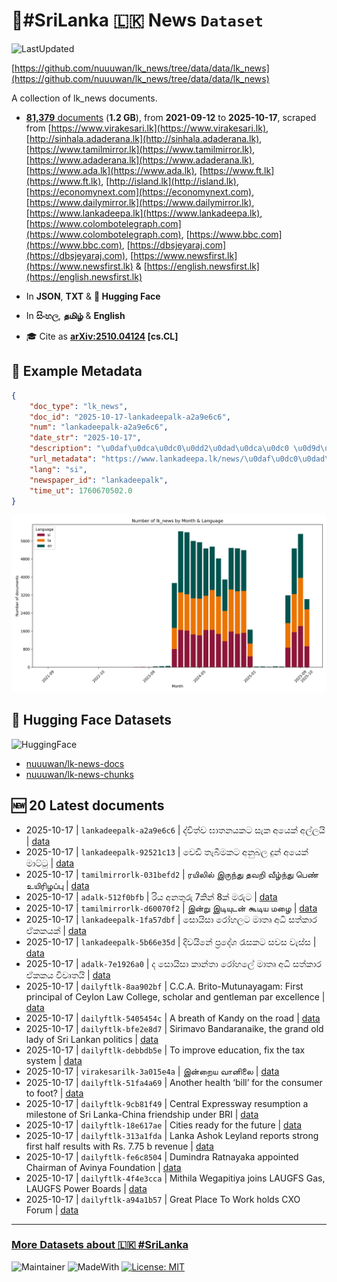 # 📄#SriLanka 🇱🇰 News `Dataset`

![LastUpdated](https://img.shields.io/badge/last_updated-2025--10--17_09:00:45-green)

[https://github.com/nuuuwan/lk_news/tree/data/data/lk_news](https://github.com/nuuuwan/lk_news/tree/data/data/lk_news)

A collection of lk_news documents.

- [**81,379** documents](https://github.com/nuuuwan/lk_news/tree/data/data/lk_news) (**1.2 GB**), from **2021-09-12** to **2025-10-17**, scraped from [https://www.virakesari.lk](https://www.virakesari.lk), [http://sinhala.adaderana.lk](http://sinhala.adaderana.lk), [https://www.tamilmirror.lk](https://www.tamilmirror.lk), [https://www.adaderana.lk](https://www.adaderana.lk), [https://www.ada.lk](https://www.ada.lk), [https://www.ft.lk](https://www.ft.lk), [http://island.lk](http://island.lk), [https://economynext.com](https://economynext.com), [https://www.dailymirror.lk](https://www.dailymirror.lk), [https://www.lankadeepa.lk](https://www.lankadeepa.lk), [https://www.colombotelegraph.com](https://www.colombotelegraph.com), [https://www.bbc.com](https://www.bbc.com), [https://dbsjeyaraj.com](https://dbsjeyaraj.com), [https://www.newsfirst.lk](https://www.newsfirst.lk) & [https://english.newsfirst.lk](https://english.newsfirst.lk)

- In **JSON**, **TXT** & **🤗 Hugging Face**

- In **සිංහල**, **தமிழ்** & **English**

- 🎓 Cite as **[arXiv:2510.04124](https://arxiv.org/abs/2510.04124) [cs.CL]**

## 📝 Example Metadata

```json
{
    "doc_type": "lk_news",
    "doc_id": "2025-10-17-lankadeepalk-a2a9e6c6",
    "num": "lankadeepalk-a2a9e6c6",
    "date_str": "2025-10-17",
    "description": "\u0daf\u0dca\u0dc0\u0dd2\u0dad\u0dca\u0dc0 \u0d9d\u0dcf\u0dad\u0db1\u0dba\u0d9a\u0da7 \u0dc3\u0dd0\u0d9a \u0d85\u0dba\u0dd9\u0d9a\u0dca \u0d85\u0dbd\u0dca\u0dbd\u0dba\u0dd2",
    "url_metadata": "https://www.lankadeepa.lk/news/\u0daf\u0dc0\u0dad\u0dc0-\u0d9d\u0dad\u0db1\u0dba\u0d9a\u0da7-\u0dc3\u0d9a-\u0d85\u0dba\u0d9a-\u0d85\u0dbd\u0dbd\u0dba/101-681512",
    "lang": "si",
    "newspaper_id": "lankadeepalk",
    "time_ut": 1760670502.0
}
```

![Chart](https://raw.githubusercontent.com/nuuuwan/lk_news/refs/heads/data/data/lk_news/docs_by_month_and_lang.png)

## 🤗 Hugging Face Datasets

![HuggingFace](https://img.shields.io/badge/-HuggingFace-FDEE21?style=for-the-badge&logo=HuggingFace)

- [nuuuwan/lk-news-docs](https://huggingface.co/datasets/nuuuwan/lk-news-docs)
- [nuuuwan/lk-news-chunks](https://huggingface.co/datasets/nuuuwan/lk-news-chunks)

## 🆕 20 Latest documents

- 2025-10-17 | `lankadeepalk-a2a9e6c6` | ද්විත්ව ඝාතනයකට සැක අයෙක් අල්ලයි | [data](https://github.com/nuuuwan/lk_news/tree/data/data/lk_news/2020s/2025/2025-10-17-lankadeepalk-a2a9e6c6)
- 2025-10-17 | `lankadeepalk-92521c13` | වෙඩි තැබීමකට අනුබල දුන් අයෙක් මාට්ටු | [data](https://github.com/nuuuwan/lk_news/tree/data/data/lk_news/2020s/2025/2025-10-17-lankadeepalk-92521c13)
- 2025-10-17 | `tamilmirrorlk-031befd2` | ரயிலில் இருந்து தவறி வீழ்ந்து பெண் உயிரிழப்பு | [data](https://github.com/nuuuwan/lk_news/tree/data/data/lk_news/2020s/2025/2025-10-17-tamilmirrorlk-031befd2)
- 2025-10-17 | `adalk-512f0bfb` | රිය අනතුරු 7කින් 8ක් මරුට | [data](https://github.com/nuuuwan/lk_news/tree/data/data/lk_news/2020s/2025/2025-10-17-adalk-512f0bfb)
- 2025-10-17 | `tamilmirrorlk-d60070f2` | இன்று இடியுடன் கூடிய மழை | [data](https://github.com/nuuuwan/lk_news/tree/data/data/lk_news/2020s/2025/2025-10-17-tamilmirrorlk-d60070f2)
- 2025-10-17 | `lankadeepalk-1fa57dbf` | සොයිසා රෝහලට මාතෘ අධි සත්කාර ඒකකයක් | [data](https://github.com/nuuuwan/lk_news/tree/data/data/lk_news/2020s/2025/2025-10-17-lankadeepalk-1fa57dbf)
- 2025-10-17 | `lankadeepalk-5b66e35d` | දිවයිනේ ප්‍රදේශ රැසකට සවස වැස්ස | [data](https://github.com/nuuuwan/lk_news/tree/data/data/lk_news/2020s/2025/2025-10-17-lankadeepalk-5b66e35d)
- 2025-10-17 | `adalk-7e1926a0` | ද සොයිසා කාන්තා රෝහලේ  මාතෘ අධි  සත්කාර ඒකකය විවෘතයි | [data](https://github.com/nuuuwan/lk_news/tree/data/data/lk_news/2020s/2025/2025-10-17-adalk-7e1926a0)
- 2025-10-17 | `dailyftlk-8aa902bf` | C.C.A. Brito-Mutunayagam: First principal of Ceylon Law College, scholar and gentleman par excellence | [data](https://github.com/nuuuwan/lk_news/tree/data/data/lk_news/2020s/2025/2025-10-17-dailyftlk-8aa902bf)
- 2025-10-17 | `dailyftlk-5405454c` | A breath of Kandy on the road | [data](https://github.com/nuuuwan/lk_news/tree/data/data/lk_news/2020s/2025/2025-10-17-dailyftlk-5405454c)
- 2025-10-17 | `dailyftlk-bfe2e8d7` | Sirimavo Bandaranaike, the grand old lady of Sri Lankan politics | [data](https://github.com/nuuuwan/lk_news/tree/data/data/lk_news/2020s/2025/2025-10-17-dailyftlk-bfe2e8d7)
- 2025-10-17 | `dailyftlk-debbdb5e` | To improve education, fix the tax system | [data](https://github.com/nuuuwan/lk_news/tree/data/data/lk_news/2020s/2025/2025-10-17-dailyftlk-debbdb5e)
- 2025-10-17 | `virakesarilk-3a015e4a` | இன்றைய வானிலை | [data](https://github.com/nuuuwan/lk_news/tree/data/data/lk_news/2020s/2025/2025-10-17-virakesarilk-3a015e4a)
- 2025-10-17 | `dailyftlk-51fa4a69` | Another health ‘bill’ for the consumer to foot? | [data](https://github.com/nuuuwan/lk_news/tree/data/data/lk_news/2020s/2025/2025-10-17-dailyftlk-51fa4a69)
- 2025-10-17 | `dailyftlk-9cb81f49` | Central Expressway resumption a milestone of Sri Lanka-China friendship under BRI | [data](https://github.com/nuuuwan/lk_news/tree/data/data/lk_news/2020s/2025/2025-10-17-dailyftlk-9cb81f49)
- 2025-10-17 | `dailyftlk-18e617ae` | Cities ready for the future | [data](https://github.com/nuuuwan/lk_news/tree/data/data/lk_news/2020s/2025/2025-10-17-dailyftlk-18e617ae)
- 2025-10-17 | `dailyftlk-313a1fda` | Lanka Ashok Leyland reports strong first half results with Rs. 7.75 b revenue | [data](https://github.com/nuuuwan/lk_news/tree/data/data/lk_news/2020s/2025/2025-10-17-dailyftlk-313a1fda)
- 2025-10-17 | `dailyftlk-fe6c8504` | Dumindra Ratnayaka appointed Chairman of Avinya Foundation | [data](https://github.com/nuuuwan/lk_news/tree/data/data/lk_news/2020s/2025/2025-10-17-dailyftlk-fe6c8504)
- 2025-10-17 | `dailyftlk-4f4e3cca` | Mithila Wegapitiya joins LAUGFS Gas, LAUGFS Power Boards | [data](https://github.com/nuuuwan/lk_news/tree/data/data/lk_news/2020s/2025/2025-10-17-dailyftlk-4f4e3cca)
- 2025-10-17 | `dailyftlk-a94a1b57` | Great Place To Work holds CXO Forum | [data](https://github.com/nuuuwan/lk_news/tree/data/data/lk_news/2020s/2025/2025-10-17-dailyftlk-a94a1b57)

---

### [More Datasets about 🇱🇰 #SriLanka](https://github.com/nuuuwan/lk_datasets)

![Maintainer](https://img.shields.io/badge/maintainer-nuuuwan-red)
![MadeWith](https://img.shields.io/badge/made_with-python-blue)
[![License: MIT](https://img.shields.io/badge/License-MIT-yellow.svg)](https://opensource.org/licenses/MIT)
